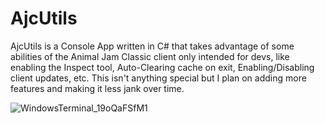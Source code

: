 # AjcUtils

AjcUtils is a Console App written in C# that takes advantage of some abilities of the Animal Jam Classic client only intended for devs, like enabling the Inspect tool, Auto-Clearing cache on exit, Enabling/Disabling client updates, etc. This isn't anything special but I plan on adding more features and making it less jank over time.

![WindowsTerminal_19oQaFSfM1](https://github.com/user-attachments/assets/c7678957-b28e-425a-b75f-e2b579721299)
